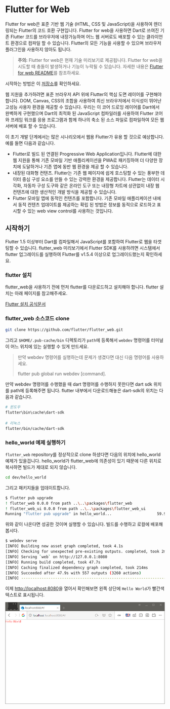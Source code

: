 # Flutter for Web

Flutter for web은 표준 기반 웹 기술 (HTML, CSS 및 JavaScript)을 사용하여 렌더링되는 Flutter의 코드 호환 구현입니다.
Flutter for web을 사용하면 Dart로 쓰여진 기존 Flutter 코드를 브라우저에 내장가능하며 어느 웹 서버로도 배포할 수 있는 클라이언트 환경으로 컴파일 할 수 있습니다.
Flutter의 모든 기능을 사용할 수 있으며 브라우저 플러그인을 사용하지 않아도 됩니다.

> **주의:** Flutter for web은 현재 기술 미리보기로 제공됩니다.
> Flutter for web을 시도할 때 충돌이 발생하거나 기능이 누락될 수 있습니다.
> 자세한 내용은 [Flutter for web README](https://github.com/flutter/flutter_web/blob/master/README.md)를 참조하세요.

시작하는 방법은 이 [저장소](https://github.com/flutter/flutter_web)를 확인하세요.

웹 지원을 추가하려면 표준 브라우저 API 위에 Flutter의 핵심 도면 레이어를 구현해야합니다.
DOM, Canvas, CSS의 조합을 사용하여 최신 브라우저에서 이식성이 뛰어난 고성능 사용자 환경을 제공할 수 있습니다.
우리는 이 코어 드로잉 레이어를 Dart에서 완벽하게 구현했으며 Dart의 최적화 된 JavaScript 컴파일러를 사용하여 Flutter 코어와 프레임 워크를 응용 프로그램과 함께 하나의 축소 된 소스 파일로 컴파일하여 모든 웹 서버에 배포 할 수 있습니다.

이 초기 개발 단계에서는 많은 시나리오에서 웹용 Flutter가 유용 할 것으로 예상합니다. 예를 들면 다음과 같습니다.
* Flutter로 빌드 된 연결된 Progressive Web Application입니다. Flutter에 대한 웹 지원을 통해 기존 모바일 기반 애플리케이션을 PWA로 패키징하여 더 다양한 장치에 도달하거나 기존 앱에 동반 웹 환경을 제공 할 수 있습니다.
* 내장된 대화형 컨텐츠. Flutter는 기존 웹 페이지에 쉽게 호스팅할 수 있는 풍부한 데이터 중심 구성 요소를 만들 수 있는 강력한 환경을 제공합니다. Flutter는 데이터 시각화, 자동차 구성 도구와 같은 온라인 도구 또는 내장형 차트에 상관없이 내장 웹 컨텐츠에 대한 생산적인 개발 방식을 제공할 수 있습니다.
* Flutter 모바일 앱에 동적인 컨텐츠를 포함합니다. 기존 모바일 애플리케이션 내에서 동적 컨텐츠 업데이트를 제공하는 확립 된 방법은 정보를 동적으로 로드하고 표시할 수 있는 web view control를 사용하는 것입니다.


## 시작하기
Flutter 1.5 이상부터 Dart를 컴파일해서 JavaScript를 포함하여 Flutter로 웹을 타겟팅할 수 있습니다.
flutter_web 미리보기에서 Flutter SDK를 사용하려면 시스템에서 flutter 업그레이드를 실행하여 Flutter를 v1.5.4 이상으로 업그레이드했는지 확인하세요.

### flutter 설치
flutter_web을 사용하기 전에 먼저 flutter를 다운로드하고 설치해야 합니다.
flutter 설치는 아래 페이지를 참고해주세요.

[Flutter 설치 공식문서](https://flutter.dev/docs/get-started/install)

### flutter_web 소스코드 clone
```bash
git clone https://github.com/flutter/flutter_web.git
```

그리고 `$HOME/.pub-cache/bin` 디렉토리가 `path`에 등록해서 `webdev` 명령어를 터미널이 어느 위치에 있는 실행할 수 있게 만드세요.
> 만약 webdev 명령어를 실행하는데 문제가 생겼다면 대신 다음 명령어를 사용하세요.
>
> flutter pub global run webdev [command].

만약 webdev 명령어를 수행했을 때 dart 명령어를 수행하지 못한다면 dart sdk 위치를 path에 등록해주면 됩니다.
flutter 내부에서 다운로드해놓은 dart-sdk의 위치는 다음과 같습니다.

```bash
# 윈도우
flutter\bin\cache\dart-sdk

# 리눅스
flutter/bin/cache/dart-sdk
```

### hello_world 예제 실행하기
`flutter_web` repository를 정상적으로 clone 하셨다면 다음의 위치에 hello_world 예제가 있을겁니다.
hello_world가 flutter_web에 의존성이 있기 때문에 다른 위치로 복사하면 빌드가 제대로 되지 않습니다.

```bash
cd dev/hello_world
```

그리고 패키지들을 업데이트합니다.
```bash
$ flutter pub upgrade
! flutter_web 0.0.0 from path ..\..\packages\flutter_web
! flutter_web_ui 0.0.0 from path ..\..\packages\flutter_web_ui
Running "flutter pub upgrade" in hello_world...                    59.9s
```

위와 같이 나온다면 성공한 것이며 실행할 수 있습니다.
빌드를 수행하고 로컬에 배포해봅시다.

```bash
$ webdev serve
[INFO] Building new asset graph completed, took 4.1s
[INFO] Checking for unexpected pre-existing outputs. completed, took 2ms
[INFO] Serving `web` on http://127.0.0.1:8080
[INFO] Running build completed, took 47.7s
[INFO] Caching finalized dependency graph completed, took 214ms
[INFO] Succeeded after 47.9s with 557 outputs (3260 actions)
[INFO] --------------------------------------------------------------------
```

이제 <http://localhost:8080>을 열어서 확인해보면 왼쪽 상단에 `Hello World`가 빨간색 텍스트로 표시됩니다.

![](images/flutter_web_hello_world.png)